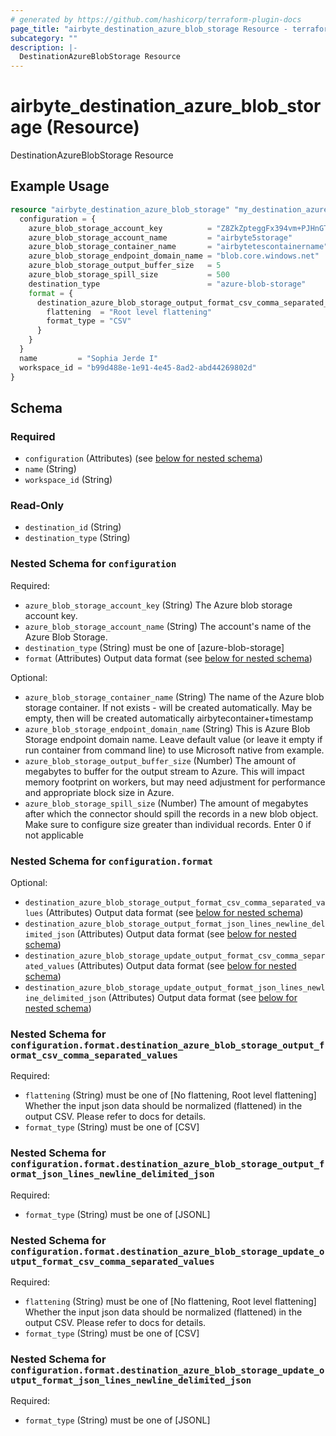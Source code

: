 ```yaml
---
# generated by https://github.com/hashicorp/terraform-plugin-docs
page_title: "airbyte_destination_azure_blob_storage Resource - terraform-provider-airbyte"
subcategory: ""
description: |-
  DestinationAzureBlobStorage Resource
---
```


# airbyte_destination_azure_blob_storage (Resource)

DestinationAzureBlobStorage Resource

## Example Usage

```terraform
resource "airbyte_destination_azure_blob_storage" "my_destination_azureblobstorage" {
  configuration = {
    azure_blob_storage_account_key          = "Z8ZkZpteggFx394vm+PJHnGTvdRncaYS+JhLKdj789YNmD+iyGTnG+PV+POiuYNhBg/ACS+LKjd%4FG3FHGN12Nd=="
    azure_blob_storage_account_name         = "airbyte5storage"
    azure_blob_storage_container_name       = "airbytetescontainername"
    azure_blob_storage_endpoint_domain_name = "blob.core.windows.net"
    azure_blob_storage_output_buffer_size   = 5
    azure_blob_storage_spill_size           = 500
    destination_type                        = "azure-blob-storage"
    format = {
      destination_azure_blob_storage_output_format_csv_comma_separated_values = {
        flattening  = "Root level flattening"
        format_type = "CSV"
      }
    }
  }
  name         = "Sophia Jerde I"
  workspace_id = "b99d488e-1e91-4e45-8ad2-abd44269802d"
}
```

<!-- schema generated by tfplugindocs -->
## Schema

### Required

- `configuration` (Attributes) (see [below for nested schema](#nestedatt--configuration))
- `name` (String)
- `workspace_id` (String)

### Read-Only

- `destination_id` (String)
- `destination_type` (String)

<a id="nestedatt--configuration"></a>
### Nested Schema for `configuration`

Required:

- `azure_blob_storage_account_key` (String) The Azure blob storage account key.
- `azure_blob_storage_account_name` (String) The account's name of the Azure Blob Storage.
- `destination_type` (String) must be one of [azure-blob-storage]
- `format` (Attributes) Output data format (see [below for nested schema](#nestedatt--configuration--format))

Optional:

- `azure_blob_storage_container_name` (String) The name of the Azure blob storage container. If not exists - will be created automatically. May be empty, then will be created automatically airbytecontainer+timestamp
- `azure_blob_storage_endpoint_domain_name` (String) This is Azure Blob Storage endpoint domain name. Leave default value (or leave it empty if run container from command line) to use Microsoft native from example.
- `azure_blob_storage_output_buffer_size` (Number) The amount of megabytes to buffer for the output stream to Azure. This will impact memory footprint on workers, but may need adjustment for performance and appropriate block size in Azure.
- `azure_blob_storage_spill_size` (Number) The amount of megabytes after which the connector should spill the records in a new blob object. Make sure to configure size greater than individual records. Enter 0 if not applicable

<a id="nestedatt--configuration--format"></a>
### Nested Schema for `configuration.format`

Optional:

- `destination_azure_blob_storage_output_format_csv_comma_separated_values` (Attributes) Output data format (see [below for nested schema](#nestedatt--configuration--format--destination_azure_blob_storage_output_format_csv_comma_separated_values))
- `destination_azure_blob_storage_output_format_json_lines_newline_delimited_json` (Attributes) Output data format (see [below for nested schema](#nestedatt--configuration--format--destination_azure_blob_storage_output_format_json_lines_newline_delimited_json))
- `destination_azure_blob_storage_update_output_format_csv_comma_separated_values` (Attributes) Output data format (see [below for nested schema](#nestedatt--configuration--format--destination_azure_blob_storage_update_output_format_csv_comma_separated_values))
- `destination_azure_blob_storage_update_output_format_json_lines_newline_delimited_json` (Attributes) Output data format (see [below for nested schema](#nestedatt--configuration--format--destination_azure_blob_storage_update_output_format_json_lines_newline_delimited_json))

<a id="nestedatt--configuration--format--destination_azure_blob_storage_output_format_csv_comma_separated_values"></a>
### Nested Schema for `configuration.format.destination_azure_blob_storage_output_format_csv_comma_separated_values`

Required:

- `flattening` (String) must be one of [No flattening, Root level flattening]
Whether the input json data should be normalized (flattened) in the output CSV. Please refer to docs for details.
- `format_type` (String) must be one of [CSV]


<a id="nestedatt--configuration--format--destination_azure_blob_storage_output_format_json_lines_newline_delimited_json"></a>
### Nested Schema for `configuration.format.destination_azure_blob_storage_output_format_json_lines_newline_delimited_json`

Required:

- `format_type` (String) must be one of [JSONL]


<a id="nestedatt--configuration--format--destination_azure_blob_storage_update_output_format_csv_comma_separated_values"></a>
### Nested Schema for `configuration.format.destination_azure_blob_storage_update_output_format_csv_comma_separated_values`

Required:

- `flattening` (String) must be one of [No flattening, Root level flattening]
Whether the input json data should be normalized (flattened) in the output CSV. Please refer to docs for details.
- `format_type` (String) must be one of [CSV]


<a id="nestedatt--configuration--format--destination_azure_blob_storage_update_output_format_json_lines_newline_delimited_json"></a>
### Nested Schema for `configuration.format.destination_azure_blob_storage_update_output_format_json_lines_newline_delimited_json`

Required:

- `format_type` (String) must be one of [JSONL]


